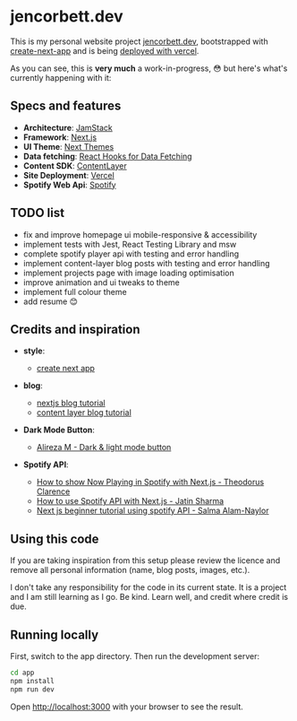 # jencorbett.dev

This is my personal website project [jencorbett.dev](https://jencorbett.dev), bootstrapped with [create-next-app](https://github.com/vercel/next.js/tree/canary/packages/create-next-app) and is being [deployed with vercel](https://github.com/ajenstory/portfolio/deployments).

As you can see, this is **very much** a work-in-progress, :flushed: but here's what's currently happening with it:

## Specs and features

- **Architecture**: [JamStack](https://jamstack.org/)
- **Framework**: [Next.js](https://nextjs.org/)
- **UI Theme**: [Next Themes](https://github.com/pacocoursey/next-themes)
- **Data fetching**: [React Hooks for Data Fetching](https://swr.vercel.app/)
- **Content SDK**: [ContentLayer](https://www.contentlayer.dev/)
- **Site Deployment**: [Vercel](https://vercel.com)
- **Spotify Web Api**: [Spotify](https://developer.spotify.com/documentation/web-api)

## TODO list

- fix and improve homepage ui mobile-responsive & accessibility
- implement tests with Jest, React Testing Library and msw
- complete spotify player api with testing and error handling
- implement content-layer blog posts with testing and error handling
- implement projects page with image loading optimisation
- improve animation and ui tweaks to theme
- implement full colour theme
- add resume :blush:

## Credits and inspiration

- **style**:

  - [create next app](https://nextjs.org/docs/api-reference/create-next-app)

- **blog**:

  - [nextjs blog tutorial](https://nextjs.org/learn/foundations/about-nextjs?utm_source=next-site&utm_medium=nav-cta&utm_campaign=next-website)
  - [content layer blog tutorial](https://www.contentlayer.dev/docs/getting-started)

- **Dark Mode Button**:

  - [Alireza M - Dark & light mode button](https://codepen.io/alireza82/pen/poRqBOq)

- **Spotify API**:
  - [How to show Now Playing in Spotify with Next.js - Theodorus Clarence](https://theodorusclarence.com/blog/spotify-now-playing)
  - [How to use Spotify API with Next.js - Jatin Sharma](https://dev.to/j471n/how-to-use-spotify-api-with-nextjs-50o5)
  - [Next js beginner tutorial using spotify API - Salma Alam-Naylor](https://whitep4nth3r.com/blog/next-js-beginner-tutorial-using-spotify-api/)

## Using this code

If you are taking inspiration from this setup please review the licence and remove all personal information (name, blog posts, images, etc.).

I don't take any responsibility for the code in its current state. It is a project and I am still learning as I go. Be kind. Learn well, and credit where credit is due.

## Running locally

First, switch to the app directory.
Then run the development server:

```bash
cd app
npm install
npm run dev
```

Open [http://localhost:3000](http://localhost:3000) with your browser to see the
result.
